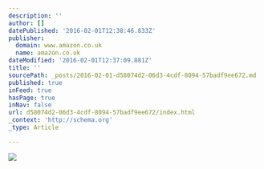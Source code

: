 ```yaml
---
description: ''
author: []
datePublished: '2016-02-01T12:38:46.833Z'
publisher:
  domain: www.amazon.co.uk
  name: amazon.co.uk
dateModified: '2016-02-01T12:37:09.881Z'
title: ''
sourcePath: _posts/2016-02-01-d58074d2-06d3-4cdf-8094-57badf9ee672.md
published: true
inFeed: true
hasPage: true
inNav: false
url: d58074d2-06d3-4cdf-8094-57badf9ee672/index.html
_context: 'http://schema.org'
_type: Article

---
```

![](http://ecx.images-amazon.com/images/I/41pAk1-6%2BvL._AA160_.jpg)